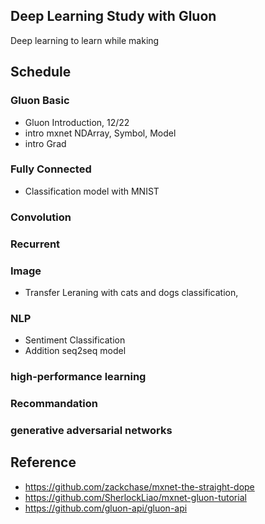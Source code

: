 ## Deep Learning Study with Gluon

Deep learning to learn while making


## Schedule 

### Gluon Basic

- Gluon Introduction, 12/22
- intro mxnet NDArray, Symbol, Model  
- intro Grad

### Fully Connected  

- Classification model with MNIST

### Convolution 


### Recurrent 


### Image 

- Transfer Leraning with cats and dogs classification, 


### NLP

- Sentiment Classification 
- Addition seq2seq model 

### high-performance learning


### Recommandation 


### generative adversarial networks


## Reference 

- https://github.com/zackchase/mxnet-the-straight-dope 
- https://github.com/SherlockLiao/mxnet-gluon-tutorial
- https://github.com/gluon-api/gluon-api
